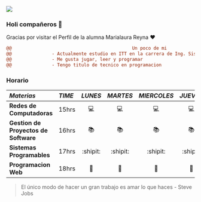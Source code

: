 ![](https://www.hogar.mapfre.es/media/2018/08/como_cuidar_un_cerezo.jpg)

### Holi compañeros 👋


Gracias por visitar el Perfil de la alumna Marialaura Reyna :heart:

```diff
@@                                             Un poco de mi                                                       @@
@@               - Actualmente estudio en ITT en la carrera de Ing. Sistemas Computacionales                       @@
@@               - Me gusta jugar, leer y programar                                                                @@
@@               - Tengo titulo de tecnico en programacion                                                         @@

```

### Horario

|*Materias* | *TIME* | *LUNES* | *MARTES* | *MIERCOLES* | *JUEVES* | *VIERNES* |
| :--	| :--	|:--:	|:--:	|:--:	| :--:	| :--:	|
| **Redes de Computadoras** | 15hrs | :computer:	| :computer: | :computer: | :computer: |:computer: |
| **Gestion de Proyectos de Software** | 16hrs | :books:	| :books: |:books: | :books: |:books: | 
| **Sistemas Programables** | 17hrs | :shipit:	| :shipit: | :shipit: | :shipit: | | 
| **Programacion Web** | 18hrs | :e-mail:	| :e-mail: | :e-mail: | :e-mail: |:e-mail: |


> El único modo de hacer un gran trabajo es amar lo que haces - Steve Jobs
